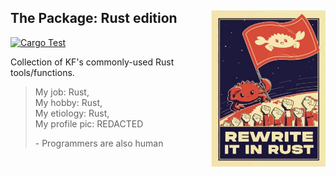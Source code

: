 ## The Package: Rust edition <a href="https://www.rust-lang.org/"><img src="./ref/rewrite.jpg" align="right" height="250" /></a>

[![Cargo Test](https://github.com/kenf1/thepkg/actions/workflows/cargo_test.yaml/badge.svg?branch=main)](https://github.com/kenf1/thepkg/actions/workflows/cargo_test.yaml)

Collection of KF's commonly-used Rust tools/functions.

> My job: Rust,  
> My hobby: Rust,  
> My etiology: Rust,  
> My profile pic: REDACTED  
>
> \- Programmers are also human